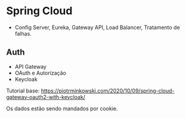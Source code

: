 # Spring Cloud

- Config Server, Eureka, Gateway API, Load Balancer, Tratamento de falhas.

## Auth

- API Gateway
- OAuth e Autorização
- Keycloak

Tutorial base: https://piotrminkowski.com/2020/10/09/spring-cloud-gateway-oauth2-with-keycloak/

Os dados estão sendo mandados por cookie.
